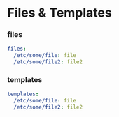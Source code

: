 # Files & Templates

### files

```yaml
files:
  /etc/some/file: file
  /etc/some/file2: file2
```


### templates
```yaml
templates:
  /etc/some/file: file
  /etc/some/file2: file2
```

